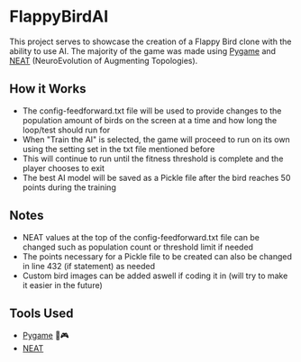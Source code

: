 # FlappyBirdAI

This project serves to showcase the creation of a Flappy Bird clone with the ability to use AI. The majority of the game was made using [Pygame](https://github.com/pygame/pygame) and [NEAT](https://github.com/CodeReclaimers/neat-python) (NeuroEvolution of Augmenting Topologies).

## How it Works
- The config-feedforward.txt file will be used to provide changes to the population amount of birds on the screen at a time and how long the loop/test should run for
- When "Train the AI" is selected, the game will proceed to run on its own using the setting set in the txt file mentioned before
- This will continue to run until the fitness threshold is complete and the player chooses to exit
- The best AI model will be saved as a Pickle file after the bird reaches 50 points during the training

## Notes
- NEAT values at the top of the config-feedforward.txt file can be changed such as population count or threshold limit if needed
- The points necessary for a Pickle file to be created can also be changed in line 432 (if statement) as needed
- Custom bird images can be added aswell if coding it in (will try to make it easier in the future)

## Tools Used
- 	[Pygame](https://github.com/pygame/pygame) 🐍🎮
- 	[NEAT](https://github.com/CodeReclaimers/neat-python)
